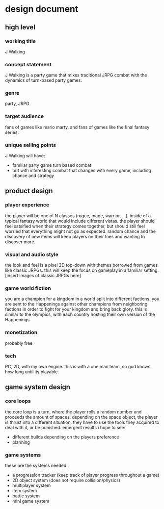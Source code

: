 # design document

## high level

### working title
J Walking

### concept statement
J Walking is a party game that mixes traditional JRPG combat with
the dynamics of turn-based party games.

### genre
party, JRPG

### target audience
fans of games like mario marty, and fans of games like the final fantasy series.

### unique selling points
J Walking will have:
- familiar party game turn based combat
- but with interesting combat that changes with every game, including chance and strategy

## product design
### player experience
the player will be one of N classes (rogue, mage, warrior, ...), inside of a typical 
fantasy world that would include different vistas. the player should feel satsified 
when their strategy comes together, but should still feel worried that everything
might not go as expected. random chance and the discovery of new items will keep players
on their toes and wanting to discover more.

### visual and audio style
the look and feel is a pixel 2D top-down with themes borrowed from games like classic JRPGs.
this will keep the focus on gameplay in a familiar setting.
[insert images of classic JRPGs here]

### game world fiction
you are a champion for a kingdom in a world split into different factions. you are sent to
the Happenings against other champions
from neighboring factions in order to fight for your kingdom and bring back glory.
this is similar to the olympics, with each country hosting their own version
of the Happenings.


### monetization
probably free

### tech
PC, 2D, with my own engine. this is with a one man team, so god knows how long 
until its playable.


## game system design
### core loops
the core loop is a turn, where the player rolls a random number and proceeds
the amount of spaces. depending on the space object, the player is thrust into a 
different situation. they have to use the tools they acquired to deal with it, or be 
punished. emergent results i hope to see:
- different builds depending on the players preference
- planning

### game systems
these are the systems needed:
- a progression tracker (keep track of player progress throughout a game)
- 2D object system (does not require collision/physics)
- multiplayer system
- item system
- battle system
- mini game system